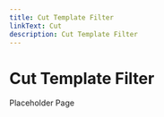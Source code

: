 ```yaml
---
title: Cut Template Filter
linkText: Cut
description: Cut Template Filter
---
```


# Cut Template Filter

Placeholder Page
